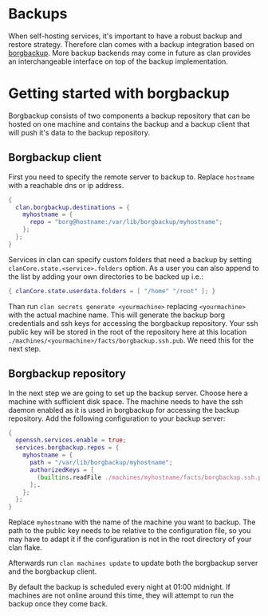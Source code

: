 # Backups

When self-hosting services, it's important to have a robust backup and restore strategy.
Therefore clan comes with a backup integration based on [borgbackup](https://www.borgbackup.org/).
More backup backends may come in future as clan provides an interchangeable interface on top of the backup implementation.

# Getting started with borgbackup

Borgbackup consists of two components a backup repository that can be hosted on one machine and contains the backup
and a backup client that will push it's data to the backup repository.

## Borgbackup client

First you need to specify the remote server to backup to. Replace `hostname` with a reachable dns or ip address.

```nix
{
  clan.borgbackup.destinations = {
    myhostname = {
      repo = "borg@hostname:/var/lib/borgbackup/myhostname";
    };
  };
}
```

Services in clan can specify custom folders that need a backup by setting `clanCore.state.<service>.folders` option.
As a user you can also append to the list by adding your own directories to be backed up i.e.:

```nix
{ clanCore.state.userdata.folders = [ "/home" "/root" ]; }
```

Than run `clan secrets generate <yourmachine>` replacing `<yourmachine>` with the actual machine name.
This will generate the backup borg credentials and ssh keys for accessing the borgbackup repository.
Your ssh public key will be stored in the root of the repository here at this location `./machines/<yourmachine>/facts/borgbackup.ssh.pub`.
We need this for the next step.

## Borgbackup repository

In the next step we are going to set up the backup server.
Choose here a machine with sufficient disk space.
The machine needs to have the ssh daemon enabled as it is used in borgbackup for accessing the backup repository.
Add the following configuration to your backup server:

```nix
{
  openssh.services.enable = true;
  services.borgbackup.repos = {
    myhostname = {
      path = "/var/lib/borgbackup/myhostname";
      authorizedKeys = [
        (builtins.readFile ./machines/myhostname/facts/borgbackup.ssh.pub)
      ];.
    };
  };
}
```

Replace `myhostname` with the name of the machine you want to backup. The path to the public key needs to be relative to the
configuration file, so you may have to adapt it if the configuration is not in the root directory of your clan flake.

Afterwards run `clan machines update` to update both the borgbackup server and the borgbackup client.

By default the backup is scheduled every night at 01:00 midnight. If machines are not online around this time,
they will attempt to run the backup once they come back.
